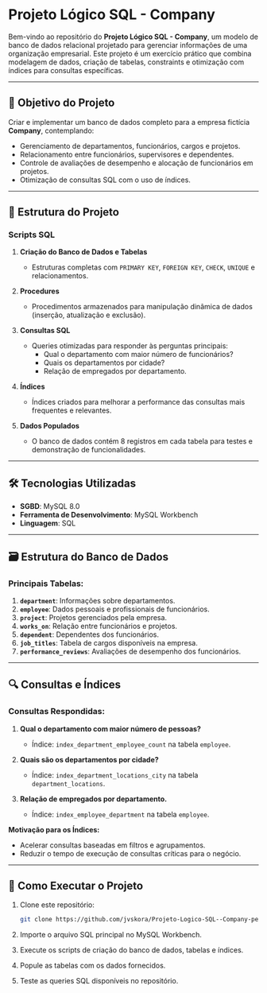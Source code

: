 # Projeto Lógico SQL - Company

Bem-vindo ao repositório do **Projeto Lógico SQL - Company**, um modelo de banco de dados relacional projetado para gerenciar informações de uma organização empresarial. Este projeto é um exercício prático que combina modelagem de dados, criação de tabelas, constraints e otimização com índices para consultas específicas.

---

## 🎯 Objetivo do Projeto

Criar e implementar um banco de dados completo para a empresa fictícia **Company**, contemplando:

- Gerenciamento de departamentos, funcionários, cargos e projetos.
- Relacionamento entre funcionários, supervisores e dependentes.
- Controle de avaliações de desempenho e alocação de funcionários em projetos.
- Otimização de consultas SQL com o uso de índices.

---

## 📂 Estrutura do Projeto

### **Scripts SQL**

1. **Criação do Banco de Dados e Tabelas**
   - Estruturas completas com `PRIMARY KEY`, `FOREIGN KEY`, `CHECK`, `UNIQUE` e relacionamentos.

2. **Procedures**
   - Procedimentos armazenados para manipulação dinâmica de dados (inserção, atualização e exclusão).

3. **Consultas SQL**
   - Queries otimizadas para responder às perguntas principais:
     - Qual o departamento com maior número de funcionários?
     - Quais os departamentos por cidade?
     - Relação de empregados por departamento.

4. **Índices**
   - Índices criados para melhorar a performance das consultas mais frequentes e relevantes.

5. **Dados Populados**
   - O banco de dados contém 8 registros em cada tabela para testes e demonstração de funcionalidades.

---

## 🛠️ Tecnologias Utilizadas

- **SGBD**: MySQL 8.0
- **Ferramenta de Desenvolvimento**: MySQL Workbench
- **Linguagem**: SQL

---

## 🗃️ Estrutura do Banco de Dados

### Principais Tabelas:

1. **`department`**: Informações sobre departamentos.
2. **`employee`**: Dados pessoais e profissionais de funcionários.
3. **`project`**: Projetos gerenciados pela empresa.
4. **`works_on`**: Relação entre funcionários e projetos.
5. **`dependent`**: Dependentes dos funcionários.
6. **`job_titles`**: Tabela de cargos disponíveis na empresa.
7. **`performance_reviews`**: Avaliações de desempenho dos funcionários.

---

## 🔍 Consultas e Índices

### Consultas Respondidas:
1. **Qual o departamento com maior número de pessoas?**
   - Índice: `index_department_employee_count` na tabela `employee`.

2. **Quais são os departamentos por cidade?**
   - Índice: `index_department_locations_city` na tabela `department_locations`.

3. **Relação de empregados por departamento.**
   - Índice: `index_employee_department` na tabela `employee`.

**Motivação para os Índices:**
- Acelerar consultas baseadas em filtros e agrupamentos.
- Reduzir o tempo de execução de consultas críticas para o negócio.

---

## 🚀 Como Executar o Projeto

1. Clone este repositório:
   ```bash
   git clone https://github.com/jvskora/Projeto-Logico-SQL--Company-personalizada-com-procedures.git

2. Importe o arquivo SQL principal no MySQL Workbench.

3. Execute os scripts de criação do banco de dados, tabelas e índices.

4. Popule as tabelas com os dados fornecidos.

5. Teste as queries SQL disponíveis no repositório.
